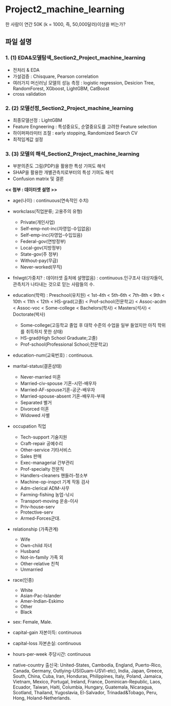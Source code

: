 # Project2_machine_learning
한 사람이 연간 50K (k = 1000, 즉, 50,000달러)이상을 버는가?    


## 파일 설명

### 1. (1) EDA&모델탐색_Section2_Project_machine_learning
  - 전처리 & EDA 
  - 가설검증 : Chisquare, Pearson correlation
  - 여러가지 머신러닝 모델의 성능 측정 : logistic regression, Desicion Tree, RandomForest, XGboost, LightGBM, CatBoost
  - cross validation  
 
### 2. (2) 모델선정_Section2_Project_machine_learning
  - 최종모델선정 : LightGBM
  - Feature Engneering : 특성중요도, 순열중요도를 고려한 Feature selection
  - 하이퍼파라미터 조절 : early stopping, Randomized Search CV
  - 최적임계값 설정  
 
### 3. (3) 모델의 해석_Section2_Project_machine_learning
  - 부분의존도 그림(PDP)을 활용한 특성 기여도 해석
  - SHAP을 활용한 개별관측치로부터의 특성 기여도 해석
  - Confusion matrix 및 결론    

**<< 첨부 : 데이터셋 설명  >>**
- age(나이) : continuous(연속적인 수치)

- workclass(직업분류; 고용주의 유형)
    - Private(개인사업)
    - Self-emp-not-inc(자영업-수입없음) 
    - Self-emp-inc(자영업-수입있음)
    - Federal-gov(연방정부)
    - Local-gov(지방정부)
    - State-gov(주 정부)
    - Without-pay(무급)
    - Never-worked(무직)
- fnlwgt(가중치? : 데이터셋 출처에 설명없음) : continuous.인구조사 대상자들이,  관측치가 나타내는 것으로 믿는 사람들의 수.

- education(학력) : Preschool(유치원) < 1st-4th < 5th-6th < 7th-8th < 9th < 10th < 11th < 12th < HS-grad(고졸) < Prof-school(전문학교) < Assoc-acdm < Assoc-voc < Some-college < Bachelors(학사) < Masters(석사) < Doctorate(박사)
    - Some-college(고등학교 졸업 후 대학 수준의 수업을 일부 들었지만 아직 학위를 취득하지 못한 상태)
    - HS-grad(High School Graduate;고졸)
    - Prof-school(Professional School;전문학교) 

- education-num(교육번호) : continuous.

- marital-status(결혼상태)
    - Never-married 미혼
    - Married-civ-spouse 기혼-시민-배우자
    - Married-AF-spouse기혼-공군-배우자
    - Married-spouse-absent 기혼-배우자-부재
    - Separated 별거
    - Divorced 이혼
    - Widowed 사별
    
- occupation 직업
    - Tech-support 기술지원
    - Craft-repair 공예수리
    - Other-service 기타서비스
    - Sales 판매
    - Exec-managerial 간부관리
    - Prof-specialty 전문직
    - Handlers-cleaners 핸들러-청소부
    - Machine-op-inspct 기계 작동 검사
    - Adm-clerical ADM-사무
    - Farming-fishing 농업-낚시
    - Transport-moving 운송-이사
    - Priv-house-serv
    - Protective-serv
    - Armed-Forces군대.

- relationship (가족관계)
    - Wife
    - Own-child 자녀
    - Husband
    - Not-in-family 가족 외
    - Other-relative 친척
    - Unmarried

- race(인종)
    - White
    - Asian-Pac-Islander
    - Amer-Indian-Eskimo
    - Other
    - Black

- sex: Female, Male.

- capital-gain 자본이득: continuous
- capital-loss 자본손실: continuous
- hours-per-week 주당시간: continuous
- native-country 출신국: United-States, Cambodia, England, Puerto-Rico, Canada, Germany, Outlying-US(Guam-USVI-etc), India, Japan, Greece, South, China, Cuba, Iran, Honduras, Philippines, Italy, Poland, Jamaica, Vietnam, Mexico, Portugal, Ireland, France, Dominican-Republic, Laos, Ecuador, Taiwan, Haiti, Columbia, Hungary, Guatemala, Nicaragua, Scotland, Thailand, Yugoslavia, El-Salvador, Trinadad&Tobago, Peru, Hong, Holand-Netherlands.
